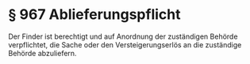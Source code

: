 # § 967 Ablieferungspflicht
Der Finder ist berechtigt und auf Anordnung der zuständigen Behörde verpflichtet, die Sache oder den Versteigerungserlös an die zuständige Behörde abzuliefern.